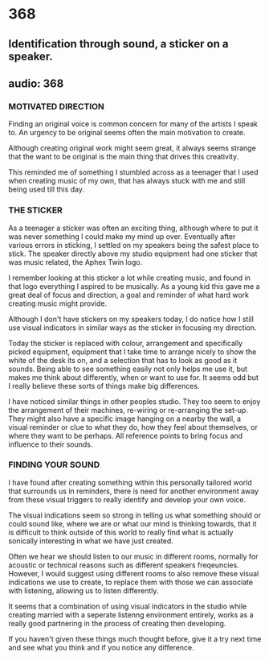 # 368
## Identification through sound, a sticker on a speaker.
audio: 368
---
### MOTIVATED DIRECTION ###

Finding an original voice is common concern for many of the artists I speak to. An urgency to be original seems often the main motivation to create.

Although creating original work might seem great, it always seems strange that the want to be original is the main thing that drives this creativity.

This reminded me of something I stumbled across as a teenager that I used when creating music of my own, that has always stuck with me and still being used till this day. 

### THE STICKER ###

As a teenager a sticker was often an exciting thing, although where to put it was never something I could make my mind up over.  Eventually after various errors in sticking, I settled on my speakers being the safest place to stick. The speaker directly above my studio equipment had one sticker that was music related, the Aphex Twin logo.

I remember looking at this sticker a lot while creating music, and found in that logo everything I aspired to be musically. As a young kid this gave me a great deal of focus and direction, a goal and reminder of what hard work creating music might provide.

Although I don't have stickers on my speakers today, I do notice how I still use visual indicators in similar ways as the sticker in focusing my direction.

Today the sticker is replaced with colour, arrangement and specifically picked equipment, equipment that I take time to arrange nicely to show the white of the desk its on, and a selection that has to look as good as it sounds. Being able to see something easily not only helps me use it, but makes me think about differently, when or want to use for. It seems odd but I really believe these sorts of things make big differences.

I have noticed similar things in other peoples studio. They too seem to enjoy the arrangement of their machines, re-wiring or re-arranging the set-up. They might also have a specific image hanging on a nearby the wall, a visual reminder or clue to what they do, how they feel about themselves, or where they want to be perhaps. All reference points to bring focus and influence to their sounds.

### FINDING YOUR SOUND ###

I have found after creating something within this personally tailored world that surrounds us in reminders, there is need for  another environment away from these visual triggers to really identify and develop your own voice.

The visual indications seem so strong in telling us what something should or could sound like, where we are or what our mind is thinking towards, that it is difficult to think outside of this world to really find what is actually sonically interesting in what we have just created.

Often we hear we should listen to our music in different rooms, normally for acoustic or technical reasons such as different speakers freqeuncies. However, I would suggest using different rooms to also remove these visual indications we use to create, to replace them with those we can associate with listening, allowing us to listen differently.

It seems that a combination of using visual indicators in the studio while creating married with a seperate listenng environment entirely, works as a really good partnering in the process of creating then developing.

If you haven't given these things much thought before, give it a try next time and see what you think and if you notice any difference.